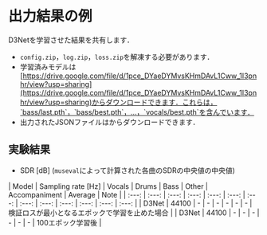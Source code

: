# 出力結果の例
D3Netを学習させた結果を共有します．
- `config.zip`，`log.zip`，`loss.zip`を解凍する必要があります．
- 学習済みモデルは[https://drive.google.com/file/d/1pce_DYaeDYMvsKHmDAvL1Cww_1I3pnhr/view?usp=sharing](https://drive.google.com/file/d/1pce_DYaeDYMvsKHmDAvL1Cww_1I3pnhr/view?usp=sharing)からダウンロードできます．これらは，`bass/last.pth`，`bass/best.pth`，...，`vocals/best.pth`を含んでいます．
- 出力されたJSONファイルは[]()からダウンロードできます．

## 実験結果
- SDR [dB] (`museval`によって計算された各曲のSDRの中央値の中央値)

| Model | Sampling rate [Hz] | Vocals | Drums | Bass | Other | Accompaniment | Average | Note |
| :---: | :---: | :---: | :---: | :---: | :---: | :---: | :---: | :---: | :---: | :---: | :---: | :---: |
| D3Net | 44100 | - | - | - | - | - | - | 検証ロスが最小となるエポックで学習を止めた場合 |
| D3Net | 44100 | - | - | - | - | - | - | 100エポック学習後 |